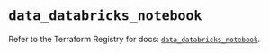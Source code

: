 # `data_databricks_notebook`

Refer to the Terraform Registry for docs: [`data_databricks_notebook`](https://registry.terraform.io/providers/databricks/databricks/1.36.1/docs/data-sources/notebook).
